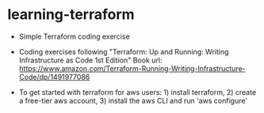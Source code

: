 # learning-terraform
- Simple Terraform coding exercise

- Coding exercises following "Terraform: Up and Running: Writing Infrastructure as Code 1st Edition" 
Book url: https://www.amazon.com/Terraform-Running-Writing-Infrastructure-Code/dp/1491977086

- To get started with terraform for aws users: 1) install terraform, 2) create a free-tier aws account, 3) install the aws CLI and run 'aws configure'
